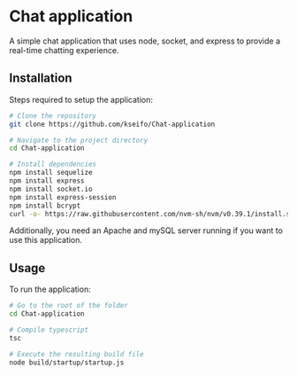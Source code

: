 # Chat application

A simple chat application that uses node, socket, and express to provide a real-time chatting experience.

## Installation

Steps required to setup the application:

```bash
# Clone the repository
git clone https://github.com/kseifo/Chat-application

# Navigate to the project directory
cd Chat-application

# Install dependencies
npm install sequelize
npm install express
npm install socket.io
npm install express-session
npm install bcrypt
curl -o- https://raw.githubusercontent.com/nvm-sh/nvm/v0.39.1/install.sh | bash
```

Additionally, you need an Apache and mySQL server running if you want to use this application.

## Usage

To run the application:

```bash
# Go to the root of the folder
cd Chat-application

# Compile typescript
tsc

# Execute the resulting build file
node build/startup/startup.js
```
